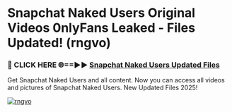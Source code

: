 # Snapchat Naked Users Original Videos 0nlyFans Leaked - Files Updated! (rngvo)

<h3>🔴 CLICK HERE 🌐==►► <a href="https://tinyurl.com/up5wt9bj" rel="nofollow">Snapchat Naked Users Updated Files</a></h3>

Get Snapchat Naked Users and all content. Now you can access all videos and pictures of Snapchat Naked Users. New Updated Files 2025!

[![rngvo](https://i.imgur.com/ABiUzMV.gif)](https://tinyurl.com/up5wt9bj)
